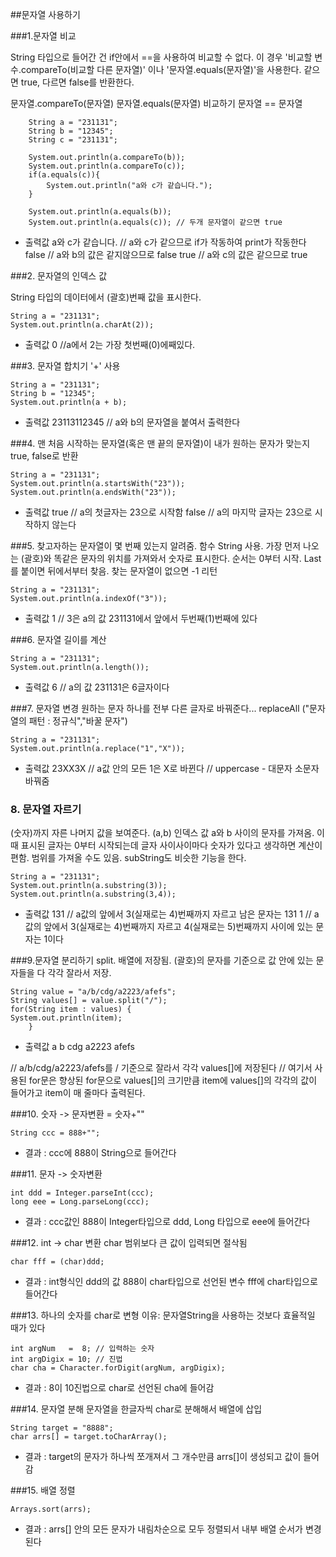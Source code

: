 ﻿
##문자열 사용하기
	
###1.문자열 비교

String 타입으로 들어간 건 if안에서 ==을 사용하여 비교할 수 없다. 이 경우 '비교할 변수.compareTo(비교할 다른 문자열)' 이나 '문자열.equals(문자열)'을 사용한다. 같으면 true, 다르면 false를 반환한다.
 
 문자열.compareTo(문자열)
 문자열.equals(문자열) 비교하기
 문자열 == 문자열
		
		String a = "231131";
		String b = "12345";
		String c = "231131";
		
		System.out.println(a.compareTo(b)); 
		System.out.println(a.compareTo(c));
		if(a.equals(c)){
			System.out.println("a와 c가 같습니다.");
		}
		
		System.out.println(a.equals(b));
		System.out.println(a.equals(c)); // 두개 문자열이 같으면 true

- 출력값
a와 c가 같습니다. // a와 c가 같으므로 if가 작동하여 print가 작동한다
false // a와 b의 값은 같지않으므로 false
true // a와 c의 값은 같으므로 true


###2. 문자열의 인덱스 값

String 타입의 데이터에서 (괄호)번째 값을 표시한다. 

	String a = "231131";
	System.out.println(a.charAt(2));
		
- 출력값
0 //a에서 2는 가장 첫번째(0)에째있다. 

###3. 문자열 합치기 '+' 사용

	String a = "231131";
	String b = "12345";
	System.out.println(a + b);

- 출력값
23113112345 // a와 b의 문자열을 붙여서 출력한다

###4. 맨 처음 시작하는 문자열(혹은 맨 끝의 문자열)이 내가 원하는 문자가 맞는지 true, false로 반환

	String a = "231131";
	System.out.println(a.startsWith("23"));
	System.out.println(a.endsWith("23"));

- 출력값
true // a의 첫글자는 23으로 시작함
false // a의 마지막 글자는 23으로 시작하지 않는다
 
 
###5. 찾고자하는 문자열이 몇 번째 있는지 알려줌. 함수 String 사용. 가장 먼저 나오는 (괄호)와 똑같은 문자의 위치를 가져와서 숫자로 표시한다. 순서는 0부터 시작. Last 를 붙이면 뒤에서부터 찾음. 찾는 문자열이 없으면 -1 리턴

	String a = "231131";
	System.out.println(a.indexOf("3"));

- 출력값
1 // 3은 a의 값 231131에서 앞에서 두번째(1)번째에 있다

###6. 문자열 길이를 계산

	String a = "231131";
	System.out.println(a.length());

- 출력값
6 // a의 값 231131은 6글자이다
		
###7. 문자열 변경 원하는 문자 하나를 전부 다른 글자로 바꿔준다... replaceAll ("문자열의 패턴 : 정규식","바꿀 문자")

	String a = "231131";
	System.out.println(a.replace("1","X"));
		
- 출력값
23XX3X
// a값 안의 모든 1은 X로 바뀐다
// uppercase - 대문자 소문자 바꿔줌


### 8. 문자열 자르기 
(숫자)까지 자른 나머지 값을 보여준다. (a,b) 인덱스 값 a와 b 사이의 문자를 가져옴. 
이 때 표시된 글자는 0부터 시작되는데 글자 사이사이마다 숫자가 있다고 생각하면 계산이 편함.
범위를 가져올 수도 있음. subString도 비슷한 기능을 한다.

	String a = "231131";
	System.out.println(a.substring(3));
	System.out.println(a.substring(3,4));

- 출력값
131 // a값의 앞에서 3(실재로는 4)번째까지 자르고 남은 문자는 131
1 // a값의 앞에서 3(실재로는 4)번째까지 자르고 4(실재로는 5)번째까지 사이에 있는 문자는 1이다

###9.문자열 분리하기 split.
배열에 저장됨. (괄호)의 문자를 기준으로 값 안에 있는 문자들을 다 각각 잘라서 저장.

	String value = "a/b/cdg/a2223/afefs";
	String values[] = value.split("/");
	for(String item : values) {
	System.out.println(item);
		}

- 출력값
a
b
cdg
a2223
afefs

// a/b/cdg/a2223/afefs를 / 기준으로 잘라서 각각 values[]에 저장된다
// 여기서 사용된 for문은 향상된 for문으로 values[]의 크기만큼 item에 values[]의 각각의 값이 들어가고 item이 매 줄마다 출력된다.
				
###10. 숫자 -> 문자변환 = 숫자+""

	String ccc = 888+"";
		
 - 결과 : ccc에 888이 String으로 들어간다 

###11. 문자 -> 숫자변환 

	int ddd = Integer.parseInt(ccc);
	long eee = Long.parseLong(ccc);

 - 결과 : ccc값인 888이 Integer타입으로 ddd, Long 타입으로 eee에 들어간다 

###12. int -> char 변환 
char 범위보다 큰 값이 입력되면 절삭됨

	char fff = (char)ddd;

 - 결과 : int형식인 ddd의 값 888이 char타입으로 선언된 변수 fff에 char타입으로 들어간다 

###13. 하나의 숫자를 char로 변형 
이유: 문자열String을 사용하는 것보다 효율적일 때가 있다

	int argNum   =  8; // 입력하는 숫자
	int argDigix = 10; // 진법
	char cha = Character.forDigit(argNum, argDigix);

- 결과 : 8이 10진법으로 char로 선언된 cha에 들어감

###14. 문자열 분해
문자열을 한글자씩 char로 분해해서 배열에 삽입

	String target = "8888";
	char arrs[] = target.toCharArray();

 - 결과 : target의 문자가 하나씩 쪼개져서 그 개수만큼 arrs[]이 생성되고 값이 들어감 

###15. 배열 정렬

	Arrays.sort(arrs);

- 결과 : arrs[] 안의 모든 문자가 내림차순으로 모두 정렬되서 내부 배열 순서가 변경된다
		        
